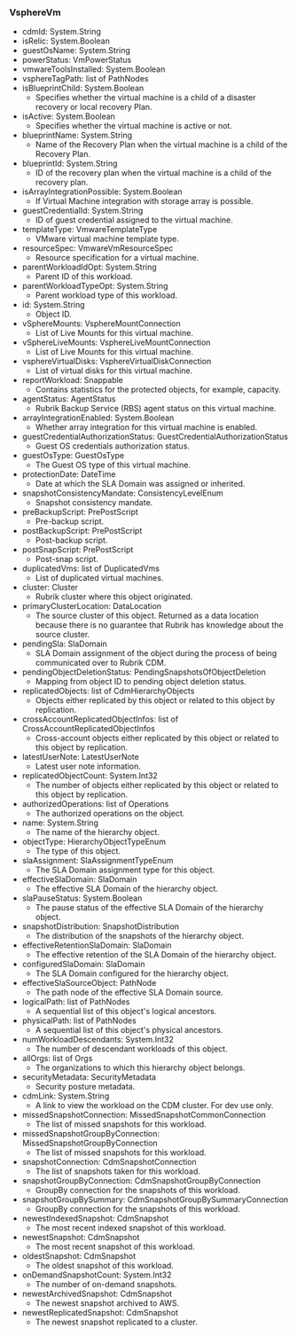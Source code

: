 ### VsphereVm
- cdmId: System.String
- isRelic: System.Boolean
- guestOsName: System.String
- powerStatus: VmPowerStatus
- vmwareToolsInstalled: System.Boolean
- vsphereTagPath: list of PathNodes
- isBlueprintChild: System.Boolean
  - Specifies whether the virtual machine is a child of a disaster recovery or local recovery Plan.
- isActive: System.Boolean
  - Specifies whether the virtual machine is active or not.
- blueprintName: System.String
  - Name of the Recovery Plan when the virtual machine is a child of the Recovery Plan.
- blueprintId: System.String
  - ID of the recovery plan when the virtual machine is a child of the recovery plan.
- isArrayIntegrationPossible: System.Boolean
  - If Virtual Machine integration with storage array is possible.
- guestCredentialId: System.String
  - ID of guest credential assigned to the virtual machine.
- templateType: VmwareTemplateType
  - VMware virtual machine template type.
- resourceSpec: VmwareVmResourceSpec
  - Resource specification for a virtual machine.
- parentWorkloadIdOpt: System.String
  - Parent ID of this workload.
- parentWorkloadTypeOpt: System.String
  - Parent workload type of this workload.
- id: System.String
  - Object ID.
- vSphereMounts: VsphereMountConnection
  - List of Live Mounts for this virtual machine.
- vSphereLiveMounts: VsphereLiveMountConnection
  - List of Live Mounts for this virtual machine.
- vsphereVirtualDisks: VsphereVirtualDiskConnection
  - List of virtual disks for this virtual machine.
- reportWorkload: Snappable
  - Contains statistics for the protected objects, for example, capacity.
- agentStatus: AgentStatus
  - Rubrik Backup Service (RBS) agent status on this virtual machine.
- arrayIntegrationEnabled: System.Boolean
  - Whether array integration for this virtual machine is enabled.
- guestCredentialAuthorizationStatus: GuestCredentialAuthorizationStatus
  - Guest OS credentials authorization status.
- guestOsType: GuestOsType
  - The Guest OS type of this virtual machine.
- protectionDate: DateTime
  - Date at which the SLA Domain was assigned or inherited.
- snapshotConsistencyMandate: ConsistencyLevelEnum
  - Snapshot consistency mandate.
- preBackupScript: PrePostScript
  - Pre-backup script.
- postBackupScript: PrePostScript
  - Post-backup script.
- postSnapScript: PrePostScript
  - Post-snap script.
- duplicatedVms: list of DuplicatedVms
  - List of duplicated virtual machines.
- cluster: Cluster
  - Rubrik cluster where this object originated.
- primaryClusterLocation: DataLocation
  - The source cluster of this object. Returned as a data location because there is no guarantee that Rubrik has knowledge about the source cluster.
- pendingSla: SlaDomain
  - SLA Domain assignment of the object during the process of being communicated over to Rubrik CDM.
- pendingObjectDeletionStatus: PendingSnapshotsOfObjectDeletion
  - Mapping from object ID to pending object deletion status.
- replicatedObjects: list of CdmHierarchyObjects
  - Objects either replicated by this object or related to this object by replication.
- crossAccountReplicatedObjectInfos: list of CrossAccountReplicatedObjectInfos
  - Cross-account objects either replicated by this object or related to this object by replication.
- latestUserNote: LatestUserNote
  - Latest user note information.
- replicatedObjectCount: System.Int32
  - The number of objects either replicated by this object or related to this object by replication.
- authorizedOperations: list of Operations
  - The authorized operations on the object.
- name: System.String
  - The name of the hierarchy object.
- objectType: HierarchyObjectTypeEnum
  - The type of this object.
- slaAssignment: SlaAssignmentTypeEnum
  - The SLA Domain assignment type for this object.
- effectiveSlaDomain: SlaDomain
  - The effective SLA Domain of the hierarchy object.
- slaPauseStatus: System.Boolean
  - The pause status of the effective SLA Domain of the hierarchy object.
- snapshotDistribution: SnapshotDistribution
  - The distribution of the snapshots of the hierarchy object.
- effectiveRetentionSlaDomain: SlaDomain
  - The effective retention of the SLA Domain of the hierarchy object.
- configuredSlaDomain: SlaDomain
  - The SLA Domain configured for the hierarchy object.
- effectiveSlaSourceObject: PathNode
  - The path node of the effective SLA Domain source.
- logicalPath: list of PathNodes
  - A sequential list of this object's logical ancestors.
- physicalPath: list of PathNodes
  - A sequential list of this object's physical ancestors.
- numWorkloadDescendants: System.Int32
  - The number of descendant workloads of this object.
- allOrgs: list of Orgs
  - The organizations to which this hierarchy object belongs.
- securityMetadata: SecurityMetadata
  - Security posture metadata.
- cdmLink: System.String
  - A link to view the workload on the CDM cluster. For dev use only.
- missedSnapshotConnection: MissedSnapshotCommonConnection
  - The list of missed snapshots for this workload.
- missedSnapshotGroupByConnection: MissedSnapshotGroupByConnection
  - The list of missed snapshots for this workload.
- snapshotConnection: CdmSnapshotConnection
  - The list of snapshots taken for this workload.
- snapshotGroupByConnection: CdmSnapshotGroupByConnection
  - GroupBy connection for the snapshots of this workload.
- snapshotGroupBySummary: CdmSnapshotGroupBySummaryConnection
  - GroupBy connection for the snapshots of this workload.
- newestIndexedSnapshot: CdmSnapshot
  - The most recent indexed snapshot of this workload.
- newestSnapshot: CdmSnapshot
  - The most recent snapshot of this workload.
- oldestSnapshot: CdmSnapshot
  - The oldest snapshot of this workload.
- onDemandSnapshotCount: System.Int32
  - The number of on-demand snapshots.
- newestArchivedSnapshot: CdmSnapshot
  - The newest snapshot archived to AWS.
- newestReplicatedSnapshot: CdmSnapshot
  - The newest snapshot replicated to a cluster.

